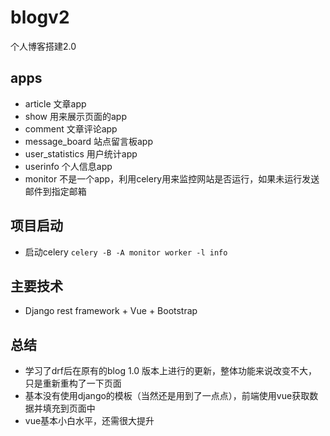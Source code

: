# blogv2

个人博客搭建2.0

## apps

- article 文章app
- show 用来展示页面的app
- comment 文章评论app
- message_board 站点留言板app
- user_statistics 用户统计app
- userinfo 个人信息app
- monitor 不是一个app，利用celery用来监控网站是否运行，如果未运行发送邮件到指定邮箱

## 项目启动

- 启动celery `celery -B -A monitor worker -l info`

## 主要技术

- Django rest framework + Vue + Bootstrap

## 总结

- 学习了drf后在原有的blog 1.0 版本上进行的更新，整体功能来说改变不大，只是重新重构了一下页面
- 基本没有使用django的模板（当然还是用到了一点点），前端使用vue获取数据并填充到页面中
- vue基本小白水平，还需很大提升
